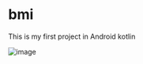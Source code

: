 # bmi
This is my first project in Android kotlin

![image](https://user-images.githubusercontent.com/120401541/235227915-bc375098-4dee-4ee4-aae9-2bd0315a6a70.png)
